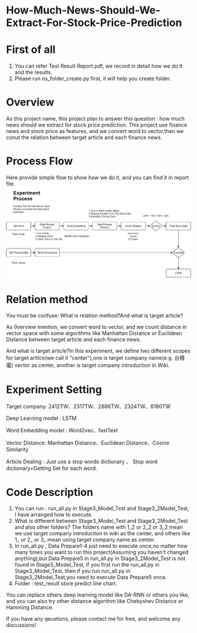 # How-Much-News-Should-We-Extract-For-Stock-Price-Prediction

# First of all
1. You can refer Test Result Report.pdf, we record in detail how we do it and the results.
2. Please run os_folder_create.py first, it will help you create folder.

# Overview
As this project name, this project plan to answer this question : how much news should we extract for stock price prediction.
This project use finance news and stock price as features, and we convert word to vector,then we conut the relation between target article and each finance news.

# Process Flow
Here provide simple flow to show how we do it, and you can find it in report file.
![image](https://github.com/arleigh418/How-Much-News-Should-We-Extract-For-Stock-Price-Prediction/blob/master/img/flow.png)

# Relation method
You must be confuse: What is relation method?And what is target article? 

As 0verview mention, we convert word to vector, and we count distance in vector space with some algorithms like Manhattan Distance or Euclidean Distance between target article and each finance news.

And what is target article?In this experiment, we define two different scopes for target aritlce(we call it "center"),one is target company name(e.g. 台積電) vector as center, another is target company introduction in Wiki.

# Experiment Setting
Target company: 2412TW、2317TW、2886TW、2324TW、6180TW

Deep Learning model : LSTM

Word Embedding model : Word2vec、fastText

Vector Distance: Manhattan Distance、Euclidean Distance、Cosine Similarity

Article Dealing : Just use a stop words dictionary 、 Stop word dictionary+Getting Set for each word.

# Code Description
1. You can run : run_all.py in Stage3_Model_Test and Stage3_2Model_Test, I have arranged how to execute.
2. What is different between Stage3_Model_Test and Stage3_2Model_Test and also other folders? The folders name with 1_2 or 2_2 or 3_2 mean we use target company introduction in wiki as the center, and others like 1_ or 2_ or 3_ mean using target company name as center.
3. In run_all.py , Data Prepare1-4 just need to execute once,no matter how many times you want to run this project(Assuming you haven't changed anything),but Data Prepare5 in run_all.py in Stage3_2Model_Test is not found in Stage3_Model_Test, if you first run the run_all.py in Stage3_Model_Test, then if you run run_all.py in Stage3_2Model_Test,you need to execute Data Prepare5 once.
4. Folder : test_result store predict line chart.

You can replace others deep learning model like DA-RNN or others you like, and you can also try other distance algorithm like Chebyshev Distance or Hamming Distance.

If you have any qeustions, please contact me for free, and welcome any discussions!
